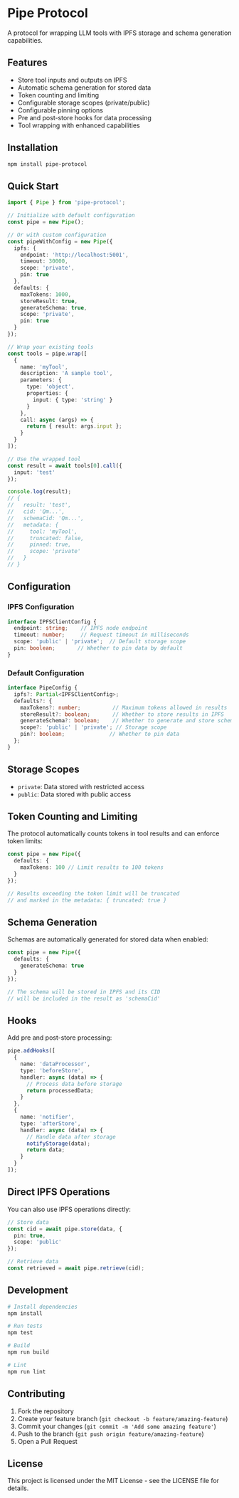 # Pipe Protocol

A protocol for wrapping LLM tools with IPFS storage and schema generation capabilities.

## Features

- Store tool inputs and outputs on IPFS
- Automatic schema generation for stored data
- Token counting and limiting
- Configurable storage scopes (private/public)
- Configurable pinning options
- Pre and post-store hooks for data processing
- Tool wrapping with enhanced capabilities

## Installation

```bash
npm install pipe-protocol
```

## Quick Start

```typescript
import { Pipe } from 'pipe-protocol';

// Initialize with default configuration
const pipe = new Pipe();

// Or with custom configuration
const pipeWithConfig = new Pipe({
  ipfs: {
    endpoint: 'http://localhost:5001',
    timeout: 30000,
    scope: 'private',
    pin: true
  },
  defaults: {
    maxTokens: 1000,
    storeResult: true,
    generateSchema: true,
    scope: 'private',
    pin: true
  }
});

// Wrap your existing tools
const tools = pipe.wrap([
  {
    name: 'myTool',
    description: 'A sample tool',
    parameters: {
      type: 'object',
      properties: {
        input: { type: 'string' }
      }
    },
    call: async (args) => {
      return { result: args.input };
    }
  }
]);

// Use the wrapped tool
const result = await tools[0].call({
  input: 'test'
});

console.log(result);
// {
//   result: 'test',
//   cid: 'Qm...',
//   schemaCid: 'Qm...',
//   metadata: {
//     tool: 'myTool',
//     truncated: false,
//     pinned: true,
//     scope: 'private'
//   }
// }
```

## Configuration

### IPFS Configuration

```typescript
interface IPFSClientConfig {
  endpoint: string;    // IPFS node endpoint
  timeout: number;     // Request timeout in milliseconds
  scope: 'public' | 'private';  // Default storage scope
  pin: boolean;       // Whether to pin data by default
}
```

### Default Configuration

```typescript
interface PipeConfig {
  ipfs?: Partial<IPFSClientConfig>;
  defaults?: {
    maxTokens?: number;          // Maximum tokens allowed in results
    storeResult?: boolean;       // Whether to store results in IPFS
    generateSchema?: boolean;    // Whether to generate and store schemas
    scope?: 'public' | 'private'; // Storage scope
    pin?: boolean;              // Whether to pin data
  };
}
```

## Storage Scopes

- `private`: Data stored with restricted access
- `public`: Data stored with public access

## Token Counting and Limiting

The protocol automatically counts tokens in tool results and can enforce token limits:

```typescript
const pipe = new Pipe({
  defaults: {
    maxTokens: 100 // Limit results to 100 tokens
  }
});

// Results exceeding the token limit will be truncated
// and marked in the metadata: { truncated: true }
```

## Schema Generation

Schemas are automatically generated for stored data when enabled:

```typescript
const pipe = new Pipe({
  defaults: {
    generateSchema: true
  }
});

// The schema will be stored in IPFS and its CID
// will be included in the result as 'schemaCid'
```

## Hooks

Add pre and post-store processing:

```typescript
pipe.addHooks([
  {
    name: 'dataProcessor',
    type: 'beforeStore',
    handler: async (data) => {
      // Process data before storage
      return processedData;
    }
  },
  {
    name: 'notifier',
    type: 'afterStore',
    handler: async (data) => {
      // Handle data after storage
      notifyStorage(data);
      return data;
    }
  }
]);
```

## Direct IPFS Operations

You can also use IPFS operations directly:

```typescript
// Store data
const cid = await pipe.store(data, {
  pin: true,
  scope: 'public'
});

// Retrieve data
const retrieved = await pipe.retrieve(cid);
```

## Development

```bash
# Install dependencies
npm install

# Run tests
npm test

# Build
npm run build

# Lint
npm run lint
```

## Contributing

1. Fork the repository
2. Create your feature branch (`git checkout -b feature/amazing-feature`)
3. Commit your changes (`git commit -m 'Add some amazing feature'`)
4. Push to the branch (`git push origin feature/amazing-feature`)
5. Open a Pull Request

## License

This project is licensed under the MIT License - see the LICENSE file for details. 